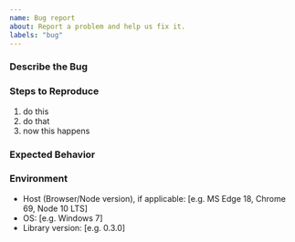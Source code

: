```yaml
---
name: Bug report
about: Report a problem and help us fix it.
labels: "bug"
---
```



### Describe the Bug

<!-- A clear and concise description of what the bug is. -->


### Steps to Reproduce

<!-- Clear steps that allow us to reproduce the error. -->

1. do this
2. do that
3. now this happens


### Expected Behavior

<!-- A clear and concise description of what you expected to happen. -->


### Environment

- Host (Browser/Node version), if applicable: [e.g. MS Edge 18, Chrome 69, Node 10 LTS]
- OS: [e.g. Windows 7]
- Library version: [e.g. 0.3.0]
